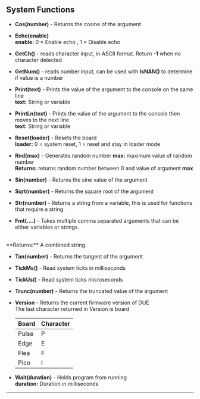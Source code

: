 ## System Functions
- **Cos(number)** - Returns the cosine of the argument        
        
- **Echo(enable)**  <br>
**enable:** 0 = Enable echo , 1 = Disable echo

- **GetCh()** - reads character input, in ASCII format. Return **-1** when no character detected  <br>

- **GetNum()** - reads number input, can be used with **IsNAN()** to determine if value is a number  <br>

- **Print(text)**  - Prints the value of the argument to the console on the same line <br>
**text:** String or variable

- **PrintLn(text)**  - Prints the value of the argument to the console then moves to the next line <br>
**text:** String or variable

- **Reset(loader)** - Resets the board <br>
**loader:** 0 = system reset,  1 = reset and stay in loader mode

- **Rnd(max)** - Generates random number
**max:** maximum value of random number <br>
**Returns:** returns random number between 0 and value of argument **max**

- **Sin(number)** - Returns the sine value of the argument

- **Sqrt(number)** - Returns the square root of the argument

- **Str(number)** - Returns a string from a variable, this is used for functions that require a string.

- **Fmt(....)** - Takes multiple comma separated arguments that can be either variables or strings.
<br>
  **Returns:** A combined string

- **Tan(number)** - Returns the tangent of the argument <br>

- **TickMs()** - Read system ticks in milliseconds  <br>

- **TickUs()** - Read system ticks microseconds  <br>

- **Trunc(number)** - Returns the truncated value of the argument <br>

- **Version**  - Returns the current firmware version of DUE <br>
The last character returned in Version is board <br> 

  | Board       | Character |
  | :---        |:---       |
  |    Pulse    |     P     |
  |    Edge     |     E     |
  |    Flea     |     F     |
  |    Pico     |     I     |

- **Wait(duration)** - Holds program from running <br>
**duration:** Duration in milliseconds












---